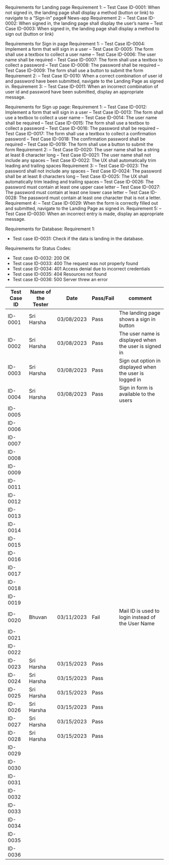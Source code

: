 Requirements for Landing page
Requirement 1: 
– Test Case ID-0001: When not signed in, the landing page shall display a method 
(button or link) to navigate to a “Sign-in” page# News-app
Requirement 2:
– Test Case ID-0002: When signed in, the landing page shall display the user’s 
name
– Test Case ID-0003: When signed in, the landing page shall display a method to 
sign out (button or link)

Requirements for Sign in page
Requirement 1:
– Test Case ID-0004: Implement a form that will sign in a user
– Test Case ID-0005: The form shall use a textbox to collect a user name
– Test Case ID-0006: The user name shall be required
– Test Case ID-0007: The form shall use a textbox to collect a password
– Test Case ID-0008: The password shall be required
– Test Case ID-0009: The form shall use a button to submit the form
Requirement 2:
– Test Case ID-0010: When a correct combination of user id and password have been submitted, navigate to 
the Landing Page as signed in.
Requirement 3:
– Test Case ID-0011: When an incorrect combination of user id and password have been submitted, display 
an appropriate message.

Requirements for Sign up page:
Requirement 1:
– Test Case ID-0012: Implement a form that will sign in a user
– Test Case ID-0013: The form shall use a textbox to collect a user name
– Test Case ID-0014: The user name shall be required
– Test Case ID-0015: The form shall use a textbox to collect a password
– Test Case ID-0016: The password shall be required
– Test Case ID-0017: The form shall use a textbox to collect a confirmation password
– Test Case ID-0018: The confirmation password shall be required
– Test Case ID-0019: The form shall use a button to submit the form
Requirement 2:
– Test Case ID-0020: The user name shall be a string at least 8 character long
– Test Case ID-0021: The user name shall not include any spaces
– Test Case ID-0022: The UX shall automatically trim leading and trailing spaces
Requirement 3:
– Test Case ID-0023: The password shall not include any spaces
– Test Case ID-0024: The password shall be at least 8 characters long
– Test Case ID-0025: The UX shall automatically trim leading and trailing spaces
– Test Case ID-0026: The password must contain at least one upper case letter
– Test Case ID-0027: The password must contain at least one lower case letter
– Test Case ID-0028: The password must contain at least one character that is not a 
letter.
Requirement 4:
– Test Case ID-0029: When the form is correctly filled out and submitted, navigate to the 
Landing Page as signed in.
Requirement 5:
– Test Case ID-0030: When an incorrect entry is made, display an appropriate message.

Requirements for Database:
Requirement 1:
- Test case ID-0031: Check if the data is landing in the database.

Requirements for Status Codes:
- Test case ID-0032: 200 OK
- Test case ID-0033: 400 The request was not properly found
- Test case ID-0034: 401 Access denial due to incorrect credentials
- Test case ID-0035: 404 Resources not found
- Test case ID-0036: 500 Server threw an error


| Test Case ID | Name of the Tester |Date| Pass/Fail | comment |
|---|---|---|---|---|
|ID-0001|Sri Harsha|03/08/2023|Pass|The landing page shows a sign in button|
|ID-0002|Sri Harsha|03/08/2023|Pass|The user name is displayed when the user is signed in|
|ID-0003|Sri Harsha|03/08/2023|Pass|Sign out option in displayed when the user is logged in|
|ID-0004|Sri Harsha|03/08/2023|Pass|Sign in form is available to the users|
|ID-0005|||||
|ID-0006|||||
|ID-0007|||||
|ID-0008|||||
|ID-0009|||||
|ID-0011|||||
|ID-0012|||||
|ID-0013|||||
|ID-0014|||||
|ID-0015|||||
|ID-0016|||||
|ID-0017|||||
|ID-0018|||||
|ID-0019|||||
|ID-0020|Bhuvan|03/11/2023|Fail|Mail ID is used to login instead of the User Name|
|ID-0021|||||
|ID-0022|||||
|ID-0023|Sri Harsha|03/15/2023|Pass||
|ID-0024|Sri Harsha|03/15/2023|Pass||
|ID-0025|Sri Harsha|03/15/2023|Pass||
|ID-0026|Sri Harsha|03/15/2023|Pass||
|ID-0027|Sri Harsha|03/15/2023|Pass||
|ID-0028|Sri Harsha|03/15/2023|Pass||
|ID-0029|||||
|ID-0030|||||
|ID-0031|||||
|ID-0032|||||
|ID-0033|||||
|ID-0034|||||
|ID-0035|||||
|ID-0036|||||
